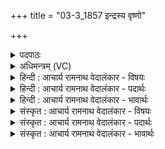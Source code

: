 +++
title = "03-3_1857 इन्द्रस्य वृष्णो"

+++
<details><summary>पदपाठः</summary>

इ꣡न्द्र꣢꣯स्य। वृ꣡ष्णः꣢꣯। व꣡रु꣢꣯णस्य। रा꣡ज्ञः꣢꣯। आ꣣दित्या꣡ना꣢म्। आ꣣। दित्या꣡ना꣢म्। म꣣रु꣡ता꣢म्। श꣡र्धः꣢꣯। उ꣣ग्र꣢म्। म꣣हा꣡म꣢नसाम्। म꣣हा꣢। म꣣नसाम्। भुवनच्यवा꣡ना꣢म्। भु꣣वन। च्यवा꣡ना꣢म्। घो꣡षः꣢꣯। दे꣣वा꣡ना꣢म्। ज꣡य꣢꣯ताम्। उत्। अ꣣स्थात्। १८५७।
</details>

<details><summary>अधिमन्त्रम् (VC)</summary>

- इन्द्रः
- अप्रतिरथ ऐन्द्रः
- त्रिष्टुप्
- धैवतः
</details>

<details><summary>हिन्दी : आचार्य रामनाथ वेदालंकार - विषयः</summary>

अब वीरों के विजय-घोष का वर्णन करते हैं।
</details>

<details><summary>हिन्दी : आचार्य रामनाथ वेदालंकार - पदार्थः</summary>

पदार्थान्वय -  (वृष्णः) महाबली (इन्द्रस्य) विघ्नविदारक जीवात्मा का, (राज्ञः) सङ्कल्प बल से राजित (वरुणस्य) श्रेष्ठ मन का और (आदित्यानाम्) दोषापहारी (मरुताम्) प्राणों का (उग्रम्) उग्र (शर्धः) बल (उदस्थात्) ऊपर उठे। (महामनसाम्) बड़े हौसलेवाले, (भुवनच्यवानाम्) ब्रह्माण्ड को डिगा देनेवाले, (जयताम्) विजय-लाभ करनेवाले (देवानाम्) दिव्य भावों का और धर्मात्मा रण-बाँके वीरों का (घोषः) विजय-घोष (उदस्थात्) ऊपर उठे ॥३॥ यहाँ ‘भुवनच्यवानाम्’ में असम्बन्ध में सम्बन्धरूप अतिशयोक्ति अलङ्कार है। वीर रस है ॥३॥
</details>

<details><summary>हिन्दी : आचार्य रामनाथ वेदालंकार - भावार्थः</summary>

भावार्थ -  उत्साही आत्मा,मन,प्राण आदि शरीरस्थ रण-बाँके वीरों की और राष्ट्र के सेनापति आदि वीरोद्भटों की देवासुरसङ्ग्राम में विजय निश्चित होती है ॥३॥
</details>

<details><summary>संस्कृत : आचार्य रामनाथ वेदालंकार - विषयः</summary>

अथ वीराणां विजयघोषो वर्ण्यते।
</details>

<details><summary>संस्कृत : आचार्य रामनाथ वेदालंकार - पदार्थः</summary>

पदार्थान्वय -  (वृष्णः) महाबलस्य (इन्द्रस्य) विघ्नविदारस्य जीवात्मनः, (राज्ञः) संकल्पबलेन राजितस्य (वरुणस्य) श्रेष्ठस्य मनसः, (आदित्यानाम्) दोषापहारकाणाम् (मरुताम्) प्राणानां च [आददते शरीरस्थान् दोषान् ये ते आदित्याः।] (उग्रम्) तीक्ष्णम् (शर्धः) बलम् (उदस्थात्) उत्तिष्ठतु। (महामनसाम्) महोत्साहानाम्, (भुवनच्यवानाम्) ब्रह्माण्डच्यावयितॄणाम्, (जयतां) विजयं लभमानानाम् (देवानाम्) दिव्यभावानां धार्मिकाणां रणोद्भटानां वा (घोषः) विजयघोषः (उदस्थात्) उत्तिष्ठतु। [अत्र लोडर्थे लुङ्] ॥३॥२ अत्र ‘भुवनच्यवानाम्’ इत्यत्रासम्बन्धे सम्बन्धरूपोऽतिशयोक्ति- रलङ्कारः वीरो रसः ॥३॥
</details>

<details><summary>संस्कृत : आचार्य रामनाथ वेदालंकार - भावार्थः</summary>

भावार्थ -  उत्साहवतामात्ममनःप्राणादीनां शरीरस्थानां वीरप्रकाण्डानां,राष्ट्रस्य सेनापत्यादिवीरोद्भटानां च देवासुरसंग्रामे विजयः सुनिश्चितः खलु ॥३॥
</details>